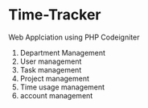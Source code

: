 # Time-Tracker
Web Applciation using PHP Codeigniter

1. Department Management
2. User management
3. Task management
4. Project management
5. Time usage management
6. account management